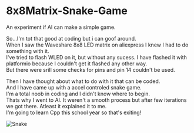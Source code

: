 # 8x8Matrix-Snake-Game 
An experiment if AI can make a simple game. 

So...I'm tot that good at coding but i can goof around.  
When I saw the Waveshare 8x8 LED matrix on aliexpress I knew I had to do something with it.  
I've tried to flash WLED on it, but without any sucess. I have flashed it with platformio because I couldn't get it flashed any other way.  
But there were srill some checks for pins and pin 14 couldn't be used.  

Then I have thought about what to do with it that can be coded.  
And I have came up with a accel controled snake game.  
I'm a total noob in coding and I didn't know where to begin.  
Thats why I went to AI. It weren't a smooth process but after few iterations we got there. Atleast it explained it to me.  
I'm going to learn Cpp this school year so that's exiting!  

![Snake](https://github.com/Tomas-Kuchta-FPV/8x8Matrix-Snake-Game/Snake.png)
